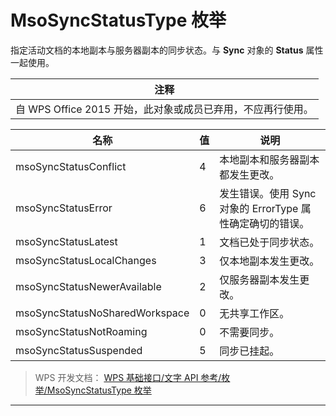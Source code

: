# MsoSyncStatusType 枚举

指定活动文档的本地副本与服务器副本的同步状态。与 **Sync** 对象的 **Status** 属性一起使用。

| 注释                                                        |
|-------------------------------------------------------------|
| 自 WPS Office 2015 开始，此对象或成员已弃用，不应再行使用。 |

| 名称                           | 值  | 说明                                                      |
|--------------------------------|-----|-----------------------------------------------------------|
| msoSyncStatusConflict          | 4   | 本地副本和服务器副本都发生更改。                          |
| msoSyncStatusError             | 6   | 发生错误。使用 Sync 对象的 ErrorType 属性确定确切的错误。 |
| msoSyncStatusLatest            | 1   | 文档已处于同步状态。                                      |
| msoSyncStatusLocalChanges      | 3   | 仅本地副本发生更改。                                      |
| msoSyncStatusNewerAvailable    | 2   | 仅服务器副本发生更改。                                    |
| msoSyncStatusNoSharedWorkspace | 0   | 无共享工作区。                                            |
| msoSyncStatusNotRoaming        | 0   | 不需要同步。                                              |
| msoSyncStatusSuspended         | 5   | 同步已挂起。                                              |

> WPS 开发文档： [WPS 基础接口/文字 API 参考/枚举/MsoSyncStatusType 枚举](https://qn.cache.wpscdn.cn/encs/doc/office_v19/topics/WPS%20%E5%9F%BA%E7%A1%80%E6%8E%A5%E5%8F%A3/%E6%96%87%E5%AD%97%20API%20%E5%8F%82%E8%80%83/%E6%9E%9A%E4%B8%BE/MsoSyncStatusType%20%E6%9E%9A%E4%B8%BE.html)

------------------------------------------------------------------------
